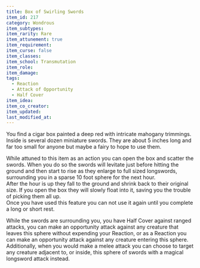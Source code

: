 ```yaml
---
title: Box of Swirling Swords
item_id: 217
category: Wondrous
item_subtypes: 
item_rarity: Rare
item_attunement: true
item_requirement: 
item_curse: false
item_classes: 
item_school: Transmutation
item_role: 
item_damage: 
tags:
  - Reaction
  - Attack of Opportunity
  - Half Cover
item_idea: 
item_co_creator: 
item_updated: 
last_modified_at: 
---
```


You find a cigar box painted a deep red with intricate mahogany trimmings. Inside is several dozen miniature swords. They are about 5 inches long and far too small for anyone but maybe a fairy to hope to use them.

While attuned to this item as an action you can open the box and scatter the swords. When you do so the swords will levitate just before hitting the ground and then start to rise as they enlarge to full sized longswords, surrounding you in a sparse 10 foot sphere for the next hour.  
After the hour is up they fall to the ground and shrink back to their original size. If you open the box they will slowly float into it, saving you the trouble of picking them all up.  
Once you have used this feature you can not use it again until you complete a long or short rest.

While the swords are surrounding you, you have Half Cover against ranged attacks, you can make an opportunity attack against any creature that leaves this sphere without expending your Reaction, or as a Reaction you can make an opportunity attack against any creature entering this sphere.  
Additionally, when you would make a melee attack you can choose to target any creature adjacent to, or inside, this sphere of swords with a magical longsword attack instead.  
